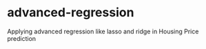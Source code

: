 # advanced-regression
Applying advanced regression like lasso and ridge in Housing Price prediction
